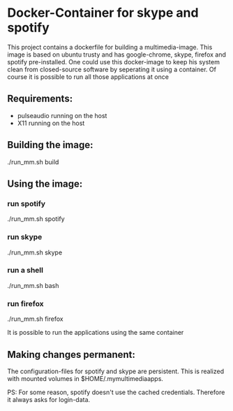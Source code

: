 # Docker-Container for skype and spotify

This project contains a dockerfile for building a multimedia-image. This image is
based on ubuntu trusty and has google-chrome, skype, firefox and spotify pre-installed.
One could use this docker-image to keep his system clean from closed-source software by
seperating it using a container. Of course it is possible to run all those applications at once


## Requirements:

- pulseaudio running on the host
- X11 running on the host

## Building the image:

./run_mm.sh build

## Using the image:
### run spotify
./run_mm.sh spotify

### run skype
./run_mm.sh skype 

### run a shell
./run_mm.sh bash

### run firefox
./run_mm.sh firefox

It is possible to run the applications using the same container

Making changes permanent:
-------------------------
The configuration-files for spotify and skype are persistent. This is realized with mounted volumes in $HOME/.mymultimediaapps.

PS: For some reason, spotify doesn't use the cached credentials. Therefore it always asks for login-data.
